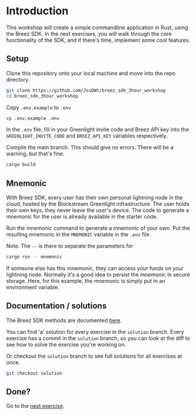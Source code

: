 # Introduction
This workshop will create a simple commandline application in Rust, using the Breez SDK. In the next exercises, you will walk through the core functionality of the SDK, and if there's time, implement some cool features.

## Setup
Clone this repository onto your local machine and move into the repo directory.
```bash
git clone https://github.com/JssDWt/breez_sdk_3hour_workshop
cd breez_sdk_3hour_workshop
```

Copy `.env.example` to `.env`
```bash
cp .env.example .env
```

In the `.env` file, fill in your Greenlight invite code and Breez API key into the `GREENLIGHT_INVITE_CODE` and `BREEZ_API_KEY` variables respectively.

Compile the main branch. This should give no errors. There will be a warning, but that's fine.
```bash
cargo build
```

## Mnemonic
With Breez SDK, every user has their own personal lightning node in the cloud, hosted by the Blockstream Greenlight infrastructure. The user holds their own keys, they never leave the user's device. The code to generate a mnemonic for the user is already available in the starter code. 

Run the mnemonic command to generate a mnemonic of your own. Put the resulting mnemonic in the `MNEMONIC` variable in the `.env` file.

Note: The `--` is there to separate the parameters for 
```bash
cargo run -- mnemonic
```

If someone else has this mnemonic, they can access your funds on your lightning node. Normally it's a good idea to persist the mnemonic in secure storage. Here, for this example, the mnemonic is simply put in an environment variable.

## Documentation / solutions
The Breez SDK methods are documented [here](https://sdk-doc.breez.technology/). 

You can find 'a' solution for every exercise in the `solution` branch. Every exercise has a commit in the `solution` branch, so you can look at the diff to see how to solve the exercise you're working on.

Or checkout the `solution` branch to see full solutions for all exercises at once.
```bash
git checkout solution
```

## Done?
Go to the [next exercise](./01-create-a-node.md).
